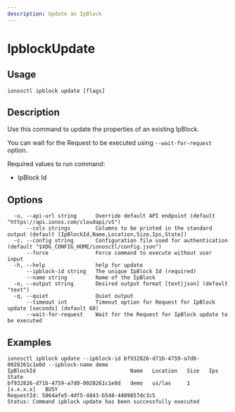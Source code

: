 ```yaml
---
description: Update an IpBlock
---
```


# IpblockUpdate

## Usage

```text
ionosctl ipblock update [flags]
```

## Description

Use this command to update the properties of an existing IpBlock.

You can wait for the Request to be executed using `--wait-for-request` option.

Required values to run command:

* IpBlock Id

## Options

```text
  -u, --api-url string      Override default API endpoint (default "https://api.ionos.com/cloudapi/v5")
      --cols strings        Columns to be printed in the standard output (default [IpBlockId,Name,Location,Size,Ips,State])
  -c, --config string       Configuration file used for authentication (default "$XDG_CONFIG_HOME/ionosctl/config.json")
      --force               Force command to execute without user input
  -h, --help                help for update
      --ipblock-id string   The unique IpBlock Id (required)
      --name string         Name of the IpBlock
  -o, --output string       Desired output format [text|json] (default "text")
  -q, --quiet               Quiet output
      --timeout int         Timeout option for Request for IpBlock update [seconds] (default 60)
      --wait-for-request    Wait for the Request for IpBlock update to be executed
```

## Examples

```text
ionosctl ipblock update --ipblock-id bf932826-d71b-4759-a7d0-0028261c1e8d --ipblock-name demo
IpBlockId                              Name   Location   Size   Ips         State
bf932826-d71b-4759-a7d0-0028261c1e8d   demo   us/las     1      [x.x.x.x]   BUSY
RequestId: 5864afe5-4df5-4843-b548-4489857dc3c5
Status: Command ipblock update has been successfully executed
```

